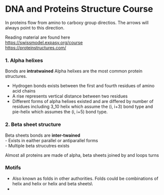 # **DNA and Proteins Structure Course**

In proteins flow from amino to carboxy group directios. The arrows will always point to this direction.

Reading material are found here\
  https://swissmodel.expasy.org/course \
  https://proteinstructures.com/
  
### 1. Alpha helixes 
Bonds are **intratwained**
Alpha helixes are the most common protein structures.
  - Hydrogen bonds exists between the first and fourth residues of amino acid chains
  - A rise represents vertical distance between two residues
  - Different forms of alpha helixes existed and are differed by number of residues  including 3_10 helix which assume the (i,     i+3) bond type and pie-helix which assumes the (i, i+5) bond type.
  
  
  

### 2. Beta sheet structure
  Beta sheets bonds are **inter-twained**\
    - Exists in eaither parallel or antiparallel forms\
    - Multiple beta strucutres exists
    
 Almost all proteins are made of alpha, beta sheets joined by and loops turns 

### **Motifs**
   - Also known as folds in other authorities. Folds could be combinations of helix and helix or helix and beta sheets\
   - 
